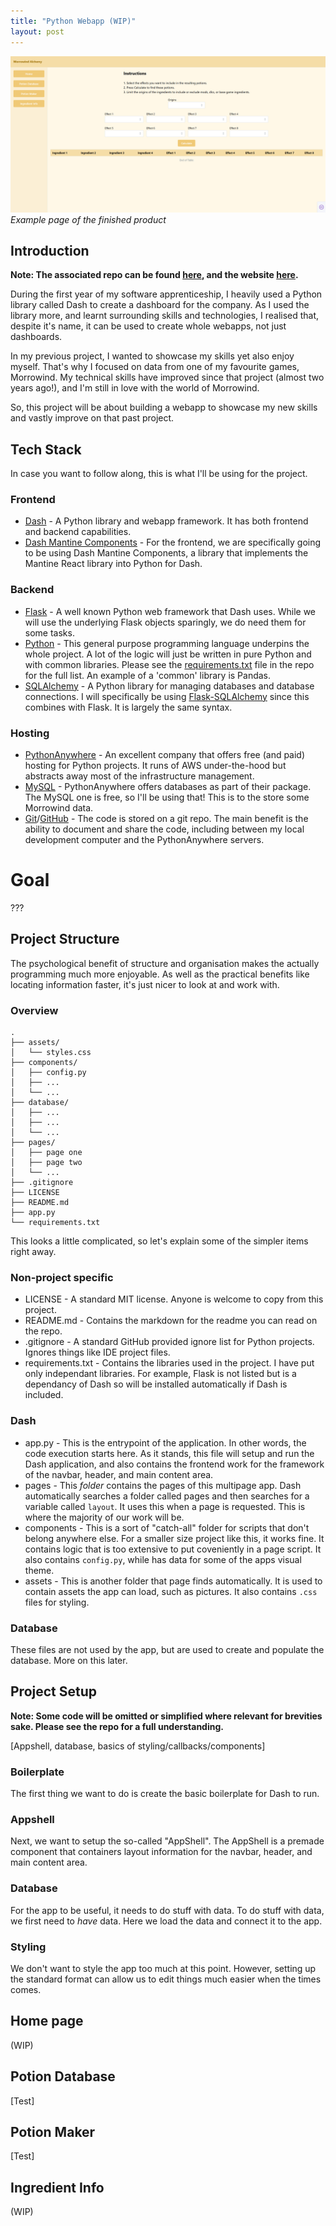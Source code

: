 ```yaml
---
title: "Python Webapp (WIP)"
layout: post
---
```


![](https://github.com/Cameron-n/Alchemy/blob/master/assets/dash-test-frontcover.png)
*Example page of the finished product*

## Introduction

**Note: The associated repo can be found [here](https://github.com/Cameron-n/Morrowind-Alchemy), and the website [here](https://cameronn.eu.pythonanywhere.com/).**

During the first year of my software apprenticeship, I heavily used a Python library called Dash to create a dashboard for the company. As I used the library more, and learnt surrounding skills and technologies, I realised that, despite it's name, it can be used to create whole webapps, not just dashboards.

In my previous project, I wanted to showcase my skills yet also enjoy myself. That's why I focused on data from one of my favourite games, Morrowind. My technical skills have improved since that project (almost two years ago!), and I'm still in love with the world of Morrowind.

So, this project will be about building a webapp to showcase my new skills and vastly improve on that past project.

## Tech Stack

In case you want to follow along, this is what I'll be using for the project.

### Frontend

- [Dash](https://dash.plotly.com/) - A Python library and webapp framework. It has both frontend and backend capabilities.
- [Dash Mantine Components](https://www.dash-mantine-components.com/) - For the frontend, we are specifically going to be using Dash Mantine Components, a library that implements the Mantine React library into Python for Dash.

### Backend

- [Flask](https://flask.palletsprojects.com/en/stable/) - A well known Python web framework that Dash uses. While we will use the underlying Flask objects sparingly, we do need them for some tasks.
- [Python](https://www.python.org/) - This general purpose programming language underpins the whole project. A lot of the logic will just be written in pure Python and with common libraries. Please see the [requirements.txt](https://github.com/Cameron-n/Morrowind-Alchemy/blob/main/requirements.txt) file in the repo for the full list. An example of a 'common' library is Pandas.
- [SQLAlchemy](https://www.sqlalchemy.org/) - A Python library for managing databases and database connections. I will specifically be using [Flask-SQLAlchemy](https://flask-sqlalchemy.readthedocs.io/en/stable/quickstart/) since this combines with Flask. It is largely the same syntax.

### Hosting

- [PythonAnywhere](https://www.pythonanywhere.com/) - An excellent company that offers free (and paid) hosting for Python projects. It runs of AWS under-the-hood but abstracts away most of the infrastructure management.
- [MySQL](https://www.mysql.com/) - PythonAnywhere offers databases as part of their package. The MySQL one is free, so I'll be using that! This is to the store some Morrowind data.
- [Git](https://git-scm.com/)/[GitHub](https://github.com/) - The code is stored on a git repo. The main benefit is the ability to document and share the code, including between my local development computer and the PythonAnywhere servers.

# Goal

???

## Project Structure

The psychological benefit of structure and organisation makes the actually programming much more enjoyable. As well as the practical benefits like locating information faster, it's just nicer to look at and work with.

### Overview

```
.
├── assets/
│   └── styles.css
├── components/
│   ├── config.py
│   ├── ...
│   └── ...
├── database/
│   ├── ...
│   ├── ...
│   └── ...
├── pages/
│   ├── page one
│   ├── page two
│   └── ...
├── .gitignore
├── LICENSE
├── README.md
├── app.py
└── requirements.txt
```

This looks a little complicated, so let's explain some of the simpler items right away.

### Non-project specific

- LICENSE - A standard MIT license. Anyone is welcome to copy from this project.
- README.md - Contains the markdown for the readme you can read on the repo.
- .gitignore - A standard GitHub provided ignore list for Python projects. Ignores things like IDE project files.
- requirements.txt - Contains the libraries used in the project. I have put only independant libraries. For example, Flask is not listed but is a dependancy of Dash so will be installed automatically if Dash is included.

### Dash

- app.py - This is the entrypoint of the application. In other words, the code execution starts here. As it stands, this file will setup and run the Dash application, and also contains the frontend work for the framework of the navbar, header, and main content area.
- pages - This *folder* contains the pages of this multipage app. Dash automatically searches a folder called pages and then searches for a variable called `layout`. It uses this when a page is requested. This is where the majority of our work will be.
- components - This is a sort of "catch-all" folder for scripts that don't belong anywhere else. For a smaller size project like this, it works fine. It contains logic that is too extensive to put coveniently in a page script. It also contains `config.py`, while has data for some of the apps visual theme.
- assets - This is another folder that page finds automatically. It is used to contain assets the app can load, such as pictures. It also contains `.css` files for styling.

### Database

These files are not used by the app, but are used to create and populate the database. More on this later.

## Project Setup

**Note: Some code will be omitted or simplified where relevant for brevities sake. Please see the repo for a full understanding.**

[Appshell, database, basics of styling/callbacks/components]

### Boilerplate

The first thing we want to do is create the basic boilerplate for Dash  to run.

### Appshell

Next, we want to setup the so-called "AppShell". The AppShell is a premade component that containers layout information for the navbar, header, and main content area.

### Database

For the app to be useful, it needs to do stuff with data. To do stuff with data, we first need to *have* data. Here we load the data and connect it to the app.

### Styling

We don't want to style the app too much at this point. However, setting up the standard format can allow us to edit things much easier when the times comes.

## Home page

(WIP)

## Potion Database

[Test]

## Potion Maker

[Test]

## Ingredient Info

(WIP)
